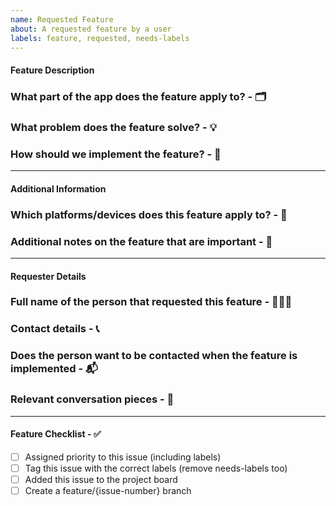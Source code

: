 ```yaml
---
name: Requested Feature
about: A requested feature by a user
labels: feature, requested, needs-labels
---
```


#### Feature Description

### What part of the app does the feature apply to? - 🗂
<!-- e.g. mail, authentication, storage, etc. -->

### What problem does the feature solve? - 💡
<!-- Shortly describe what the problem is this feature would be solving -->

### How should we implement the feature? - 📖
<!-- Describe in as much detail as possible (but keep it to a few sentences if possible) -->

---

#### Additional Information

### Which platforms/devices does this feature apply to? - 📱
<!-- In case it applies, define which platforms and devices this feature applies to -->

### Additional notes on the feature that are important - 📝
<!-- Include any other details or thoughts on the feature -->

---

#### Requester Details

### Full name of the person that requested this feature - 🙋🏻‍♂️
<!-- e.g. Luca Silverentand -->

### Contact details - 📞
<!-- e.g. @luca.silverentand (Instagram) or luca@onzero.company -->

### Does the person want to be contacted when the feature is implemented - 📬
<!-- Yes/No -->

### Relevant conversation pieces - 💬
<!-- Insert chat or transcript here -->

---

#### Feature Checklist - ✅
<!-- Add a list of actionable items -->

- [ ] Assigned priority to this issue (including labels)
- [ ] Tag this issue with the correct labels (remove needs-labels too)
- [ ] Added this issue to the project board
- [ ] Create a feature/{issue-number} branch
